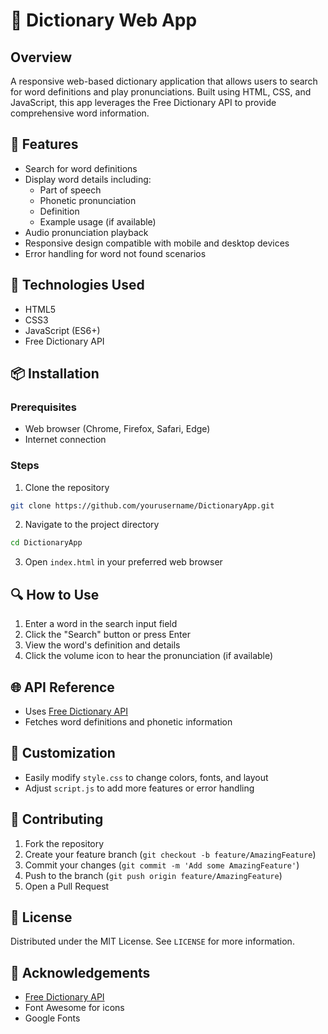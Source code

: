 # 📖 Dictionary Web App

## Overview
A responsive web-based dictionary application that allows users to search for word definitions and play pronunciations. Built using HTML, CSS, and JavaScript, this app leverages the Free Dictionary API to provide comprehensive word information.

## 🌟 Features
- Search for word definitions
- Display word details including:
  - Part of speech
  - Phonetic pronunciation
  - Definition
  - Example usage (if available)
- Audio pronunciation playback
- Responsive design compatible with mobile and desktop devices
- Error handling for word not found scenarios

## 🚀 Technologies Used
- HTML5
- CSS3
- JavaScript (ES6+)
- Free Dictionary API

## 📦 Installation

### Prerequisites
- Web browser (Chrome, Firefox, Safari, Edge)
- Internet connection

### Steps
1. Clone the repository
```bash
git clone https://github.com/yourusername/DictionaryApp.git
```

2. Navigate to the project directory
```bash
cd DictionaryApp
```

3. Open `index.html` in your preferred web browser

## 🔍 How to Use
1. Enter a word in the search input field
2. Click the "Search" button or press Enter
3. View the word's definition and details
4. Click the volume icon to hear the pronunciation (if available)

## 🌐 API Reference
- Uses [Free Dictionary API](https://dictionaryapi.dev/)
- Fetches word definitions and phonetic information

## 🎨 Customization
- Easily modify `style.css` to change colors, fonts, and layout
- Adjust `script.js` to add more features or error handling

## 🤝 Contributing
1. Fork the repository
2. Create your feature branch (`git checkout -b feature/AmazingFeature`)
3. Commit your changes (`git commit -m 'Add some AmazingFeature'`)
4. Push to the branch (`git push origin feature/AmazingFeature`)
5. Open a Pull Request

## 📄 License
Distributed under the MIT License. See `LICENSE` for more information.

## 🙌 Acknowledgements
- [Free Dictionary API](https://dictionaryapi.dev/)
- Font Awesome for icons
- Google Fonts
